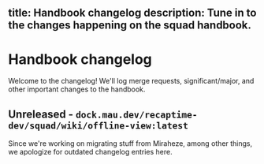 title: Handbook changelog
description: Tune in to the changes happening on the squad handbook.
---

# Handbook changelog

Welcome to the changelog! We'll log merge requests, significant/major, and other
important changes to the handbook.

## Unreleased - `dock.mau.dev/recaptime-dev/squad/wiki/offline-view:latest`

Since we're working on migrating stuff from Miraheze, among other things, we apologize for outdated changelog entries here.
